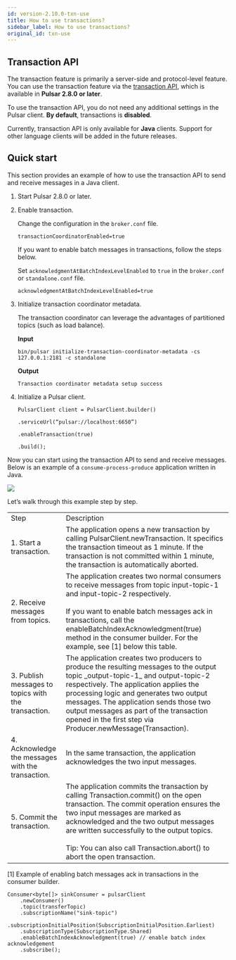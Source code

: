 ```yaml
---
id: version-2.10.0-txn-use
title: How to use transactions?
sidebar_label: How to use transactions?
original_id: txn-use
---
```


## Transaction API

The transaction feature is primarily a server-side and protocol-level feature. You can use the transaction feature via the [transaction API](https://pulsar.apache.org/api/admin/), which is available in **Pulsar 2.8.0 or later**. 

To use the transaction API, you do not need any additional settings in the Pulsar client. **By default**, transactions is **disabled**. 

Currently, transaction API is only available for **Java** clients. Support for other language clients will be added in the future releases.

## Quick start

This section provides an example of how to use the transaction API to send and receive messages in a Java client. 

1. Start Pulsar 2.8.0 or later. 

2. Enable transaction. 

    Change the configuration in the `broker.conf` file.

    ```
    transactionCoordinatorEnabled=true
    ```

    If you want to enable batch messages in transactions, follow the steps below.

    Set `acknowledgmentAtBatchIndexLevelEnabled` to `true` in the `broker.conf` or `standalone.conf` file.

      ```
      acknowledgmentAtBatchIndexLevelEnabled=true
      ```

3. Initialize transaction coordinator metadata.

    The transaction coordinator can leverage the advantages of partitioned topics (such as load balance).

    **Input**

    ```
    bin/pulsar initialize-transaction-coordinator-metadata -cs 127.0.0.1:2181 -c standalone
    ```

    **Output**

    ```
    Transaction coordinator metadata setup success
    ```

4. Initialize a Pulsar client.

    ```
    PulsarClient client = PulsarClient.builder()

    .serviceUrl(“pulsar://localhost:6650”)

    .enableTransaction(true)

    .build();
    ```

Now you can start using the transaction API to send and receive messages. Below is an example of a `consume-process-produce` application written in Java.

![](assets/txn-9.png)

Let’s walk through this example step by step.

<table>
  <tr>
   <td>Step
   </td>
   <td>Description
   </td>
  </tr>
  <tr>
   <td>1. Start a transaction.
   </td>
   <td>The application opens a new transaction by calling PulsarClient.newTransaction. It specifics the transaction timeout as 1 minute. If the transaction is not committed within 1 minute, the transaction is automatically aborted.
   </td>
  </tr>
  <tr>
   <td>2. Receive messages from topics.
   </td>
   <td>The application creates two normal consumers to receive messages from topic input-topic-1 and input-topic-2 respectively.<br><br>If you want to enable batch messages ack in transactions, call the enableBatchIndexAcknowledgment(true) method in the consumer builder. For the example, see [1] below this table.
   </td>
  </tr>
  <tr>
   <td>3. Publish messages to topics with the transaction.
   </td>
   <td>The application creates two producers to produce the resulting messages to the output topic _output-topic-1_ and output-topic-2 respectively. The application applies the processing logic and generates two output messages. The application sends those two output messages as part of the transaction opened in the first step via Producer.newMessage(Transaction).
   </td>
  </tr>
  <tr>
   <td>4. Acknowledge the messages with the transaction.
   </td>
   <td>In the same transaction, the application acknowledges the two input messages.
   </td>
  </tr>
  <tr>
   <td>5. Commit the transaction.
   </td>
   <td>The application commits the transaction by calling Transaction.commit() on the open transaction. The commit operation ensures the two input messages are marked as acknowledged and the two output messages are written successfully to the output topics. 
   <br><br>Tip: You can also call Transaction.abort() to abort the open transaction.
   </td>
  </tr>
</table>

[1] Example of enabling batch messages ack in transactions in the consumer builder.

```
Consumer<byte[]> sinkConsumer = pulsarClient
    .newConsumer()
    .topic(transferTopic)
    .subscriptionName("sink-topic")

.subscriptionInitialPosition(SubscriptionInitialPosition.Earliest)
    .subscriptionType(SubscriptionType.Shared)
    .enableBatchIndexAcknowledgment(true) // enable batch index acknowledgement
    .subscribe();
```

